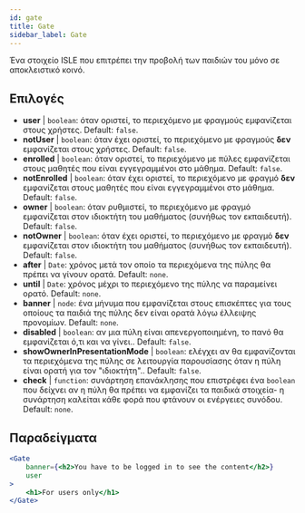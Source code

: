 ```yaml
---
id: gate 
title: Gate
sidebar_label: Gate
---
```


Ένα στοιχείο ISLE που επιτρέπει την προβολή των παιδιών του μόνο σε αποκλειστικό κοινό.

## Επιλογές

* __user__ | `boolean`: όταν οριστεί, το περιεχόμενο με φραγμούς εμφανίζεται στους χρήστες. Default: `false`.
* __notUser__ | `boolean`: όταν έχει οριστεί, το περιεχόμενο με φραγμούς **δεν** εμφανίζεται στους χρήστες. Default: `false`.
* __enrolled__ | `boolean`: όταν οριστεί, το περιεχόμενο με πύλες εμφανίζεται στους μαθητές που είναι εγγεγραμμένοι στο μάθημα. Default: `false`.
* __notEnrolled__ | `boolean`: όταν έχει οριστεί, το περιεχόμενο με φραγμό **δεν** εμφανίζεται στους μαθητές που είναι εγγεγραμμένοι στο μάθημα. Default: `false`.
* __owner__ | `boolean`: όταν ρυθμιστεί, το περιεχόμενο με φραγμό εμφανίζεται στον ιδιοκτήτη του μαθήματος (συνήθως τον εκπαιδευτή). Default: `false`.
* __notOwner__ | `boolean`: όταν έχει οριστεί, το περιεχόμενο με φραγμό **δεν** εμφανίζεται στον ιδιοκτήτη του μαθήματος (συνήθως τον εκπαιδευτή). Default: `false`.
* __after__ | `Date`: χρόνος μετά τον οποίο τα περιεχόμενα της πύλης θα πρέπει να γίνουν ορατά. Default: `none`.
* __until__ | `Date`: χρόνος μέχρι το περιεχόμενο της πύλης να παραμείνει ορατό. Default: `none`.
* __banner__ | `node`: ένα μήνυμα που εμφανίζεται στους επισκέπτες για τους οποίους τα παιδιά της πύλης δεν είναι ορατά λόγω έλλειψης προνομίων. Default: `none`.
* __disabled__ | `boolean`: αν μια πύλη είναι απενεργοποιημένη, το πανό θα εμφανίζεται ό,τι και να γίνει.. Default: `false`.
* __showOwnerInPresentationMode__ | `boolean`: ελέγχει αν θα εμφανίζονται τα περιεχόμενα της πύλης σε λειτουργία παρουσίασης όταν η πύλη είναι ορατή για τον "ιδιοκτήτη".. Default: `false`.
* __check__ | `function`: συνάρτηση επανάκλησης που επιστρέφει ένα `boolean` που δείχνει αν η πύλη θα πρέπει να εμφανίζει τα παιδικά στοιχεία- η συνάρτηση καλείται κάθε φορά που φτάνουν οι ενέργειες συνόδου. Default: `none`.


## Παραδείγματα

```jsx live
<Gate 
    banner={<h2>You have to be logged in to see the content</h2>}
    user 
>
    <h1>For users only</h1>
</Gate>
``` 



